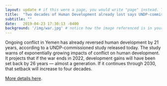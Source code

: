 ```yaml
---
layout: update # if this were a page, you would write "page" instead. They layouts are subtly different. Try it to see what happens.
title:  "Two decades of Human Development already lost says UNDP-commissioned study on impact of war in Yemen"
subtitle: ""
date:   2019-04-23 17:30:13 -0400
background: '/img/war.jpg' # notice how the image referenced is in your project's /img/posts/ folder.
---
```


Ongoing conflict in Yemen has already reversed human development by 21 years, according to a UNDP-commissioned study released today. The study warns of exponentially growing impacts of conflict on human development. It projects that if the war ends in 2022, development gains will have been set back by 26 years — almost a generation. If it continues through 2030, that setback will increase to four decades.

[More details here](https://www.undp.org/content/undp/en/home/news-centre/news/2019/UNDP_Yemen_Report.html).
